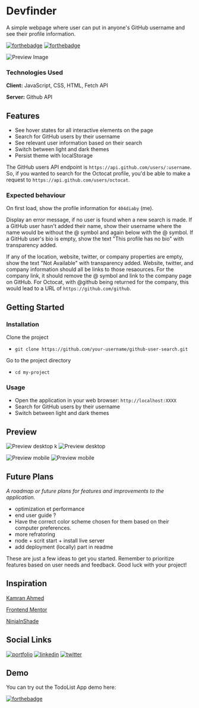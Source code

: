 
# Devfinder

A simple webpage where user can put in anyone's GitHub username and see their profile information.


[![forthebadge](https://forthebadge.com/images/badges/built-with-love.svg)](http://forthebadge.com) 
[![forthebadge](https://forthebadge.com/images/badges/works-on-my-machine.svg)](https://forthebadge.com)

![Preview Image](./assets/img/preview-dark-mode.png)

### Technologies Used

**Client:** JavaScript, CSS, HTML, Fetch API

**Server:** Github API


## Features


- See hover states for all interactive elements on the page
- Search for GitHub users by their username
- See relevant user information based on their search
- Switch between light and dark themes
- Persist theme with localStorage



The GitHub users API endpoint is `https://api.github.com/users/:username`. So, if you wanted to search for the Octocat profile, you'd be able to make a request to `https://api.github.com/users/octocat`.

### Expected behaviour

On first load, show the profile information for `404diaby` (me).

Display an error message, if no user is found when a new search is made.
If a GitHub user hasn't added their name, show their username where the name would be without the @ symbol and again below with the @ symbol.
If a GitHub user's bio is empty, show the text "This profile has no bio" with transparency added.

If any of the location, website, twitter, or company properties are empty, show the text "Not Available" with transparency added.
Website, twitter, and company information should all be links to those resaources. For the company link, it should remove the @ symbol and link to the company page on GitHub. For Octocat, with @github being returned for the company, this would lead to a URL of `https://github.com/github`.

## Getting Started

### Installation

Clone the project

* `git clone https://github.com/your-username/github-user-search.git`

Go to the project directory

* `cd my-project`


### Usage

* Open the application in your web browser: `http://localhost:XXXX`
* Search for GitHub users by their username
* Switch between light and dark themes


## Preview 


![Preview desktop](./assets/img/preview-dark-mode.png) k
![Preview desktop](./assets/img/preview-light-mode.png)

![Preview mobile](./assets/img/preview-mobile-dark-mode.png)
![Preview mobile](./assets/img/preview-mobile-light-mode.png)




## Future Plans

*A roadmap or future plans for features and improvements to the application.*

- optimization et performance
- end user guide ?
- Have the correct color scheme chosen for them based on their computer preferences.
- more refratoring
- node + scrit start + install live server
- add deployment (locally) part in readme


These are just a few ideas to get you started. Remember to prioritize features based on user needs and feedback. Good luck with your project!

## Inspiration


[Kamran Ahmed](https://api.github.com/users/kamranahmedse)


[Frontend Mentor](https://www.frontendmentor.io/challenges/github-user-search-app-Q09YOgaH6)


[NinjaInShade](https://github.com/NinjaInShade/github-user-search)





## Social Links
[![portfolio](https://img.shields.io/badge/my_portfolio-1DA1F2?style=for-the-badge&logo=ko-fi&logoColor=white)](https://diaby-mamadou.vercel.app/)
[![linkedin](https://img.shields.io/badge/linkedin-0A66C2?style=for-the-badge&logo=linkedin&logoColor=white)](https://www.linkedin.com/in/mamadou-diaby-107351231/)
[![twitter](https://img.shields.io/badge/twitter-1DA1F2?style=for-the-badge&logo=twitter&logoColor=white)](https://twitter.com/404diaby)
## Demo

You can try out the TodoList App demo here: 

[![forthebadge](./assets/img/host-here.svg)](https://github-user-search-ten-green.vercel.app/)
